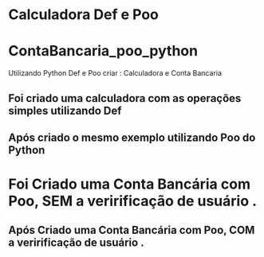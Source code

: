 # Calculadora Def e Poo
# ContaBancaria_poo_python

Utilizando Python Def e Poo criar : Calculadora e Conta Bancaria

## Foi criado uma calculadora com as operações simples utilizando Def
## Após criado o mesmo exemplo utilizando Poo do Python

# Foi Criado uma Conta Bancária com Poo, SEM a veririficação de usuário .
## Após Criado uma Conta Bancária com Poo, COM a veririficação de usuário .
